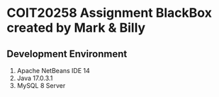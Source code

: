 # COIT20258 Assignment BlackBox created by Mark & Billy

## Development Environment
1. Apache NetBeans IDE 14
2. Java 17.0.3.1
3. MySQL 8 Server


